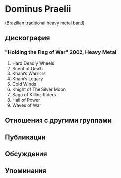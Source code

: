 # Dominus Praelii

(Brazilian traditional heavy metal band)

## Дискография

### "Holding the Flag of War" 2002, Heavy Metal

1. Hard Deadly Wheels
2. Scent of Death
3. Khanґs Warriors
4. Khanґs Legacy
5. Cold Winds
6. Knight of The Silver Moon
7. Saga of Killing Riders
8. Hall of Power
9. Waves of War


## Отношения с другими группами


## Публикации


## Обсуждения


## Упоминания

